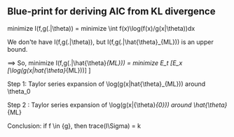 ## Blue-print for deriving AIC from KL divergence

minimize I(f,g(.|\theta)) = minimize \int f(x)\log(f(x)/g(x|\theta))dx

We don'te have I(f,g(.|\theta)), but I(f,g(.|\hat{\theta}_{ML})) is an upper bound. 

==> So, minimize I(f,g(.|\hat{\theta}_{ML})) = minimize E_t [E_x [\log(g(x|hat{\theta}_{ML}))] ]

Step 1: Taylor series expansion of \log(g(x|hat{\theta}_{ML})) around \theta_0

Step 2 : Taylor series expansion of \log(g(x|{\theta}_{0})) around \hat{\theta}_{ML}

Conclusion: if f \in {g}, then trace(I\Sigma) = k
